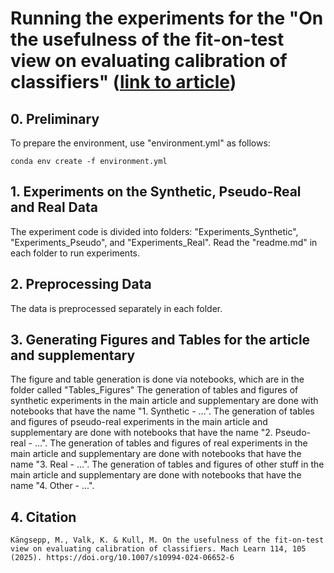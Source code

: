 # Running the experiments for the "On the usefulness of the fit-on-test view on evaluating calibration of classifiers" ([link to article](https://doi.org/10.1007/s10994-024-06652-6))

## 0. Preliminary

To prepare the environment, use "environment.yml" as follows:

```
conda env create -f environment.yml
```

## 1. Experiments on the Synthetic, Pseudo-Real and Real Data

The experiment code is divided into folders: "Experiments_Synthetic", "Experiments_Pseudo", and "Experiments_Real". 
Read the "readme.md" in each folder to run experiments.


## 2. Preprocessing Data

The data is preprocessed separately in each folder.

## 3. Generating Figures and Tables for the article and supplementary

The figure and table generation is done via notebooks, which are in the folder called "Tables_Figures"
The generation of tables and figures of synthetic experiments in the main article and supplementary are done with notebooks that have the name "1. Synthetic - ...".
The generation of tables and figures of pseudo-real experiments in the main article and supplementary are done with notebooks that have the name "2. Pseudo-real - ...".
The generation of tables and figures of real experiments in the main article and supplementary are done with notebooks that have the name "3. Real - ...".
The generation of tables and figures of other stuff in the main article and supplementary are done with notebooks that have the name "4. Other - ...".

## 4. Citation

```
Kängsepp, M., Valk, K. & Kull, M. On the usefulness of the fit-on-test view on evaluating calibration of classifiers. Mach Learn 114, 105 (2025). https://doi.org/10.1007/s10994-024-06652-6
```
